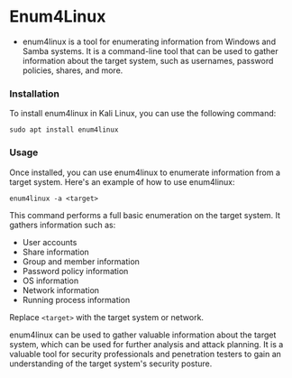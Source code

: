 # Enum4Linux
- enum4linux is a tool for enumerating information from Windows and Samba systems. It is a command-line tool that can be used to gather information about the target system, such as usernames, password policies, shares, and more.

### Installation
To install enum4linux in Kali Linux, you can use the following command:

```
sudo apt install enum4linux
```
### Usage
Once installed, you can use enum4linux to enumerate information from a target system. Here's an example of how to use enum4linux:

```
enum4linux -a <target>
```

This command performs a full basic enumeration on the target system. It gathers information such as:
- User accounts
- Share information
- Group and member information
- Password policy information
- OS information
- Network information
- Running process information

Replace `<target>` with the target system or network.

enum4linux can be used to gather valuable information about the target system, which can be used for further analysis and attack planning. It is a valuable tool for security professionals and penetration testers to gain an understanding of the target system's security posture.
